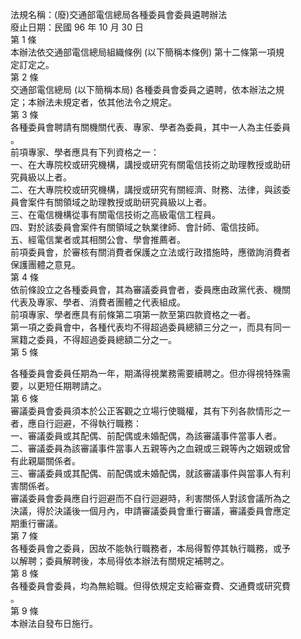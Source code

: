 法規名稱：(廢)交通部電信總局各種委員會委員遴聘辦法  
廢止日期：民國 96 年 10 月 30 日  
第 1 條  
本辦法依交通部電信總局組織條例 (以下簡稱本條例) 第十二條第一項規  
定訂定之。  
第 2 條  
交通部電信總局 (以下簡稱本局) 各種委員會委員之遴聘，依本辦法之規  
定；本辦法未規定者，依其他法令之規定。  
第 3 條  
各種委員會聘請有關機關代表、專家、學者為委員，其中一人為主任委員  
。  
前項專家、學者應具有下列資格之一：  
一、在大專院校或研究機構，講授或研究有關電信技術之助理教授或助研  
究員級以上者。  
二、在大專院校或研究機構，講授或研究有關經濟、財務、法律，與該委  
員會案件有關領域之助理教授或助研究員級以上者。  
三、在電信機構從事有關電信技術之高級電信工程員。  
四、對於該委員會案件有關領域之執業律師、會計師、電信技師。  
五、經電信業者或其相關公會、學會推薦者。  
前項委員會，於審核有關消費者保護之立法或行政措施時，應徵詢消費者  
保護團體之意見。  
第 4 條  
依前條設立之各種委員會，其為審議委員會者，委員應由政黨代表、機關  
代表及專家、學者、消費者團體之代表組成。  
前項專家、學者應具有前條第二項第一款至第四款資格之一者。  
第一項之委員會中，各種代表均不得超過委員總額三分之一，而具有同一  
黨籍之委員，不得超過委員總額二分之一。  
第 5 條  


各種委員會委員任期為一年，期滿得視業務需要續聘之。但亦得視特殊需  
要，以更短任期聘請之。  
第 6 條  
審議委員會委員須本於公正客觀之立場行使職權，其有下列各款情形之一  
者，應自行迴避，不得執行職務：  
一、審議委員或其配偶、前配偶或未婚配偶，為該審議事件當事人者。  
二、審議委員為該審議事件當事人五親等內之血親或三親等內之姻親或曾  
有此親屬關係者。  
三、審議委員或其配偶、前配偶或未婚配偶，就該審議事件與當事人有利  
害關係者。  
審議委員會委員應自行迴避而不自行迴避時，利害關係人對該會議所為之  
決議，得於決議後一個月內，申請審議委員會重行審議，審議委員會應定  
期重行審議。  
第 7 條  
各種委員會之委員，因故不能執行職務者，本局得暫停其執行職務，或予  
以解聘；委員解聘後，本局得依本辦法有關規定補聘之。  
第 8 條  
各種委員會委員，均為無給職。但得依規定支給審查費、交通費或研究費  
。  
第 9 條  
本辦法自發布日施行。  


